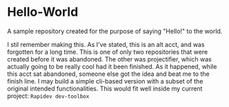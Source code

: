 # Hello-World

A sample repository created for the purpose of saying "Hello!" to the world. 

I stil remember making this. As I've stated, this is an alt acct, and was forgotten for a long time. This is one of only two repositories that were created before it was abandoned. The other was projectifier, which was actually going to be really cool had it been finished. As it happened, while this acct sat abandoned, someone else got the idea and beat me to the finish line. I may build a simple cli-based version with a subset of the original intended functionalities. This would fit well inside my current project: `Rapidev dev-toolbox`


